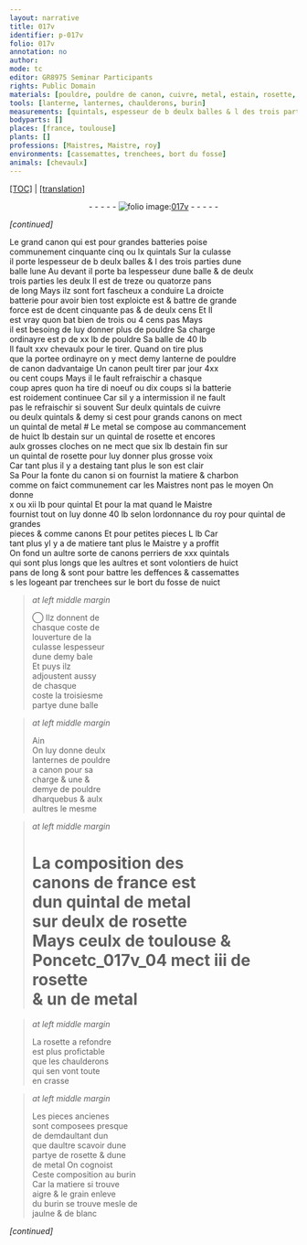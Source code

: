 ```yaml
---
layout: narrative
title: 017v
identifier: p-017v
folio: 017v
annotation: no
author:
mode: tc
editor: GR8975 Seminar Participants
rights: Public Domain
materials: [pouldre, pouldre de canon, cuivre, metal, estain, rosette, estain fin, estaing, charbon, pouldre a canon, pouldre dharquebus, crasse]
tools: [lanterne, lanternes, chaulderons, burin]
measurements: [quintals, espesseur de b deulx balles & l des trois parties dune balle lune, espesseur dune balle & de deulx trois parties les deulx, pans, pas, lb, demy lanterne, par jour, quintals & demy, quintal, lb pour quintal, lb selon lordonnance du roy pour quintal, espesseur dune demy bale, troisiesme partye dune balle, lanternes, une & demye de, un quintal de metal sur deulx de rosette, aultant dun que daultre, partye]
bodyparts: []
places: [france, toulouse]
plants: []
professions: [Maistres, Maistre, roy]
environments: [cassemattes, trenchees, bort du fosse]
animals: [chevaulx]
---
```


 <p><a href="{{ site.baseurl }}/diplomatic/">[TOC]</a> | <a href="{{ site.baseurl }}/texts/p-017v_tl/" target="_blank">[translation]</a></p><div class="folio" align="center">- - - - - <a href="http://gallica.bnf.fr/ark:/12148/btv1b10500001g/f40.image" target="_blank"><img src="https://cu-mkp.github.io/2017-workshop-edition/assets/photo-icon.png" alt="folio image: " style="display:inline-block; margin-bottom:-3px;"/>017v</a> - - - - - </div>  
 
*[continued]*
  
Le grand canon qui est pour grandes batteries poise<br/> commune<span class="exp">ment</span> cinquante cinq ou lx <span class="ms">quintals</span> Sur la culasse<br/> il porte l<span class="ms">espesseur de <span class="del">b</span> deulx balles & <span class="del">l</span> des trois parties dune<br/> balle <span class="add">lune</span></span> Au devant il porte <span class="del">ba</span> l<span class="ms">espesseur dune balle & de <span class="del">deulx</span><br/> trois parties les deulx</span> Il est de treze ou quatorze <span class="ms">pans</span><br/> de long Mays ilz sont fort fascheux a conduire La droicte<br/> batterie pour avoir bien tost exploicte <span class="del">est</span> & battre de grande<br/> force est de <span class="del">d</span>cent cinquante <span class="ms">pas</span> & de deulx cens <span class="del">Et</span> Il<br/> est vray quon bat bien de trois ou 4 cens <span class="ms">pas</span> Mays<br/> il est besoing de luy donner plus de <span class="m">pouldre</span> Sa charge<br/> ordinayre est <span class="del">p</span> de xx <span class="ms">lb</span> de <span class="m">pouldre</span> Sa balle de 40 <span class="ms">lb</span><br/> Il fault xxv <span class="al">chevaulx</span> pour le tirer. Quand on tire plus<br/> que la portee ordinayre on y mect <span class="ms">demy <span class="tl">lanterne</span></span> de <span class="m">pouldre<br/> de canon</span> dadvantaige Un canon peult tirer <span class="ms">par <span class="tmp">jour</span></span> 4xx<br/> ou cent coups Mays il le fault refraischir a chasque<br/> coup apres quon ha tire <span class="del">di</span> noeuf ou dix coups si la batterie<br/> est roidement continuee Car sil y a intermission il ne fault<br/> pas le refraischir si souvent Sur deulx <span class="ms">quintals</span> de <span class="m">cuivre</span><br/> ou deulx <span class="ms">quintals & demy</span> si cest pour grands canons on mect<br/> un <span class="ms">quintal</span> de <span class="m">metal</span> <span class="add">#</span> Le <span class="m">metal</span> se compose au comma<span class="exp">n</span>cem<span class="exp">ent</span><br/> de huict <span class="ms">lb</span> d<span class="m">estain</span> sur un <span class="ms">quintal</span> de <span class="m">rosette</span> et encores<br/> aulx grosses cloches on ne mect que six <span class="ms">lb</span> d<span class="m">estain fin</span> sur<br/> un <span class="ms">quintal</span> de <span class="m">rosette</span> pour luy donner plus <span class="sn">grosse voix</span><br/> Car tant plus il y a d<span class="m">estaing</span> tant plus le <span class="sn">son</span> est clair<br/> <span class="del">Sa</span> Pour la fonte du canon si on fournist la matiere & <span class="m">charb<span class="exp">on</span></span><br/> co<span class="exp">mm</span>e on faict co<span class="exp">mmun</span>ement car les <span class="pro">M<span class="exp">aistre</span>s</span> nont pas le moyen On donne<br/> x ou xii <span class="ms"><span class="cn">lb</span> pour quintal</span> Et <span class="del">pour la mat</span> quand le <span class="pro">M<span class="exp">aistr</span>e</span><br/> fournist tout on luy donne 40 <span class="ms"><span class="cn">lb</span> <span class="add">selon lordonna<span class="exp">n</span>ce du <span class="pro"><span class="pn">roy</span></span></span> pour quintal</span> de grandes<br/> pieces <span class="del">&</span> co<span class="exp">mm</span>e canons Et pour petites pieces L <span class="ms"><span class="cn">lb</span></span> Car<br/> tant plus yl y a de matiere tant plus le <span class="pro">M<span class="exp">aistr</span>e</span> y a proffit<br/> On fond un aultre sorte de canons perriers de xxx <span class="ms">quintals</span><br/> qui sont plus longs que les aultres et sont volontiers de huict<br/> <span class="ms">pans</span> de long & sont pour battre les deffences & <span class="env">cassemattes</span><br/> <span class="del">s</span> les logeant par <span class="env">trenchees</span> sur le <span class="env">bort du fosse</span> <span class="tmp">de nuict</span>
 
> *at left middle margin*
> 
> 
>   ◯ Ilz donnent de<br/> chasque coste de<br/> louverture de la<br/> culasse l<span class="ms">espesseur<br/> dune demy bale</span><br/> Et puys ilz<br/> adjoustent aussy<br/> de chasque<br/> coste la <span class="ms">troisiesme<br/> partye dune balle</span>
 
> *at left middle margin*
> 
> 
>   <span class="del">Ain</span><br/> On luy donne deulx<br/> <span class="tl"><span class="ms">lanternes</span></span> de <span class="m">pouldre<br/> a canon</span> pour sa<br/> charge & <span class="ms">une &<br/> demye de</span> <span class="m">pouldre<br/> dharquebus</span> & aulx<br/> aultres le mesme
 
> *at left middle margin*
> 
> 
>   # La composition des<br/> canons de <span class="pl">france</span> est<br/> d<span class="ms">un quintal de <span class="m">metal</span><br/> sur deulx de <span class="m">rosette</span></span><br/> Mays ceulx de <span class="pl">t<span class="exp">ou</span>l<span class="exp">ou</span>se</span> &<br/> <span class="pn">Poncet</span>c_017v_04 mect iii de <span class="m">rosette</span><br/> & un de <span class="m">metal</span>
 
> *at left middle margin*
> 
> 
>   La <span class="m">rosette</span> a refondre<br/> est plus profictable<br/> que les <span class="tl">chaulderons</span><br/> qui sen vont toute<br/> en <span class="m">crasse</span>
 
> *at left middle margin*
> 
> 
>   Les pieces ancienes<br/> sont composees presque<br/> <span class="del">de dem</span>d<span class="ms">aultant dun<br/> que daultre</span> scavoir dune<br/> <span class="ms">partye</span> de <span class="m">rosette</span> & dune<br/> de <span class="m">metal</span> On cognoist<br/> Ceste composition au <span class="tl">burin</span><br/> Car la matiere si trouve<br/> aigre & le grain enleve<br/> du <span class="tl">burin</span> se trouve mesle de<br/> jaulne & de blanc
 
*[continued]*
 
 
